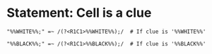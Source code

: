 # Statement: Cell is a clue

<!-- %% svg-grid: code -->

~~~~
"%%WHITE%%;" =~ /(?<R1C1>%%WHITE%%);/  # If clue is '%%WHITE%%'

"%%BLACK%%;" =~ /(?<R1C1>%%BLACK%%);/  # If clue is '%%BLACK%%'
~~~~
